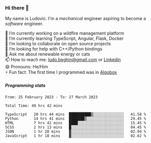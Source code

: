 ### Hi there 👋

My name is Ludovic. I'm a *mechanical* engineer aspiring to become a *software* engineer.

 🔭 I’m currently working on a wildfire management platform<br/>
 🌱 I’m currently learning TypeScript, Angular, Flask, Docker<br/>
 👯 I’m looking to collaborate on open source projects<br/>
 🤔 I’m looking for help with C++/Python bindings<br/>
 💬 Ask me about renewable energy or cats<br/>
 📫 How to reach me: ludo.beghin@gmail.com or [Linkedin](https://www.linkedin.com/in/ludovic-beghin/)<br/>
 😄 Pronouns: He/Him<br/>
 ⚡ Fun fact: The first time I programmed was in [Algobox](https://fr.wikipedia.org/wiki/Algobox)<br/>

##### Programming stats
<!--START_SECTION:waka-->

```text
From: 25 February 2023 - To: 27 March 2023

Total Time: 49 hrs 42 mins

TypeScript   20 hrs 44 mins  ██████████▒░░░░░░░░░░░░░░   41.58 %
Python       14 hrs 41 mins  ███████▒░░░░░░░░░░░░░░░░░   29.45 %
HTML         7 hrs 42 mins   ████░░░░░░░░░░░░░░░░░░░░░   15.45 %
SCSS         2 hrs 13 mins   █░░░░░░░░░░░░░░░░░░░░░░░░   04.45 %
JSON         1 hr 28 mins    ▓░░░░░░░░░░░░░░░░░░░░░░░░   02.94 %
JavaScript   1 hr 18 mins    ▓░░░░░░░░░░░░░░░░░░░░░░░░   02.62 %
```

<!--END_SECTION:waka-->

